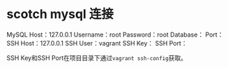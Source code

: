 # scotch mysql 连接

MySQL Host：127.0.0.1
Username：root
Password：root
Database：
Port：
SSH Host：127.0.0.1
SSH User：vagrant
SSH Key：
SSH Port：

SSH Key和SSH Port在项目目录下通过`vagrant ssh-config`获取。

